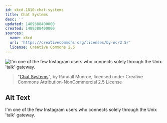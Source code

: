 ```yaml
---
id: xkcd.1810-chat-systems
title: Chat Systems
desc: ''
updated: 1489388400000
created: 1489388400000
sources:
  name: xkcd
  url: 'https://creativecommons.org/licenses/by-nc/2.5/'
  license: Creative Commons 2.5
---
```

![I'm one of the few Instagram users who connects solely through the Unix 'talk' gateway.](https://imgs.xkcd.com/comics/chat_systems.png)
> "[Chat Systems](https://xkcd.com/1810/)", by Randall Munroe, licensed under Creative Commons Attribution-NonCommercial 2.5 License

## Alt Text
I'm one of the few Instagram users who connects solely through the Unix 'talk' gateway.
